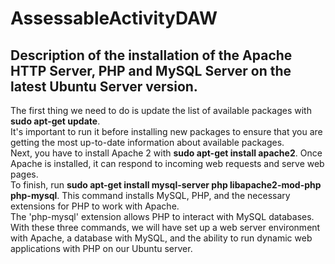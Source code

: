 # AssessableActivityDAW  
## Description of the installation of the Apache HTTP Server, PHP and MySQL Server on the latest Ubuntu Server version.   
The first thing we need to do is update the list of available packages with **sudo apt-get update**.  
It's important to run it before installing new packages to ensure that you are getting the most up-to-date information about available packages.  
Next, you have to install Apache 2 with **sudo apt-get install apache2**. Once Apache is installed, it can respond to incoming web requests and serve web pages.  
To finish, run **sudo apt-get install mysql-server php libapache2-mod-php php-mysql**. This command installs MySQL, PHP, and the necessary extensions for PHP to work with Apache.  
The 'php-mysql' extension allows PHP to interact with MySQL databases.
With these three commands, we will have set up a web server environment with Apache, a database with MySQL, and the ability to run dynamic web applications with PHP on our Ubuntu server.

